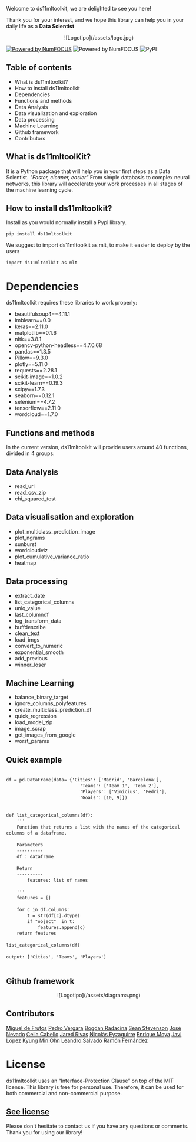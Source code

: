 Welcome to ds11mltoolkit, we are delighted to see you here!

Thank you for your interest, and we hope this library can help you in your daily life as a **Data Scientist**

<center>![Logotipo](/assets/logo.jpg)</center>

[![Powered by NumFOCUS](https://img.shields.io/badge/powered%20by-TheBridge-orange.svg?style=flat&colorA=E1523D&colorB=007D8A)](https://www.thebridge.tech/) ![Powered by NumFOCUS](https://img.shields.io/badge/Contributors-13-orange.svg?style=flat&colorA=E1523D&colorB=007D8A) ![PyPI](https://img.shields.io/pypi/v/ds11mltoolkit.svg)

## Table of contents
- What is ds11mltoolkit?
- How to install ds11mltoolkit
- Dependencies
- Functions and methods
 - Data Analysis
 - Data visualization and exploration
 - Data processing
 - Machine Learning
- Github framework
- Contributors

## What is ds11mltoolKit?

It is a Python package that will help you in your first steps as a Data Scientist. *"Faster, cleaner, easier"* From simple databasis to complex neural networks, this library will accelerate your work processes in all stages of the machine learning cycle.

## How to install ds11mltoolkit?

Install as you would normally install a Pypi library.

```
pip install ds11mltoolkit
```

We suggest to import ds11mltoolkit as mlt, to make it easier to deploy by the users

```
import ds11mltoolkit as mlt
```

# Dependencies

ds11mltoolkit requires these libraries to work properly:

- beautifulsoup4==4.11.1
- imblearn==0.0
- keras==2.11.0
- matplotlib==0.1.6
- nltk==3.8.1
- opencv-python-headless==4.7.0.68
- pandas==1.3.5
- Pillow==9.3.0
- plotly==5.11.0
- requests==2.28.1
- scikit-image==1.0.2
- scikit-learn==0.19.3
- scipy==1.7.3
- seaborn==0.12.1
- selenium==4.7.2
- tensorflow==2.11.0
- wordcloud==1.7.0

## Functions and methods

In the current version, ds11mltoolkit will provide users around 40 functions, divided in 4 groups:

## Data Analysis

* read_url
* read_csv_zip
* chi_squared_test

## Data visualisation and exploration

* plot_multiclass_prediction_image
* plot_ngrams
* sunburst
* wordcloudviz
* plot_cumulative_variance_ratio
* heatmap

## Data processing

* extract_date
* list_categorical_columns
* uniq_value
* last_columndf
* log_transform_data
* buffdescribe
* clean_text
* load_imgs
* convert_to_numeric
* exponential_smooth
* add_previous
* winner_loser


## Machine Learning

* balance_binary_target
* ignore_columns_polyfeatures
* create_multiclass_prediction_df
* quick_regression
* load_model_zip
* image_scrap
* get_images_from_google
* worst_params

## Quick example


```

df = pd.DataFrame(data= {'Cities': ['Madrid', 'Barcelona'], 
                            'Teams': ['Team 1', 'Team 2'],
                            'Players': ['Vinicius', 'Pedri'],
                            'Goals': [10, 9]})


def list_categorical_columns(df):
    '''
    Function that returns a list with the names of the categorical columns of a dataframe.

    Parameters
    ----------
    df : dataframe
    
    Return
    ----------
        features: list of names

    '''
    features = []

    for c in df.columns:
        t = str(df[c].dtype)
        if "object"  in t:
            features.append(c)
    return features

list_categorical_columns(df)

output: ['Cities', 'Teams', 'Players']


```

## Github framework

<center>![Logotipo](/assets/diagrama.png)</center>

## Contributors

[Miguel de Frutos](https://github.com/Migueldfr)
[Pedro Vergara](https://github.com/pericotronic)
[Bogdan Radacina](https://github.com/BogdanBoyan92)
[Sean Stevenson](https://github.com/seenstevo)
[José Nevado](https://github.com/JNevado81)
[Celia Cabello](https://github.com/celiacnavarro)
[Jared Rivas](https://github.com/JaredR33)
[Nicolás Eyzaguirre](https://github.com/NicolasEyzaguirre)
[Enrique Moya](https://github.com/3Moya)
[Javi López](https://github.com/javlopsan)
[Kyung Min Ohn](https://github.com/exAdun)
[Leandro Salvado](https://github.com/Lean788)
[Ramón Fernández](https://github.com/RamonFCerezo)

# License

ds11mltoolkit uses an “Interface-Protection Clause” on top of the MIT license. This library is free for personal use. Therefore, it can be used for both commercial and non-commercial purpose. 

[See license](https://github.com/TheBridgeMachineLearningPythonLibrary/MachineLearningToolKit/blob/dev/LICENSE.txt)
---

Please don't hesitate to contact us if you have any questions or comments. Thank you for using our library!